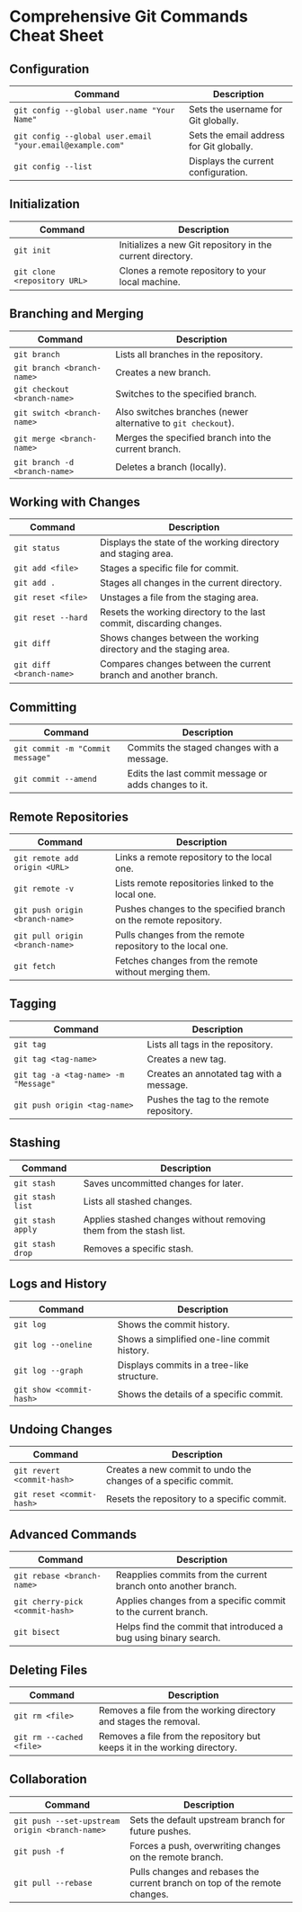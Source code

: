 # Comprehensive Git Commands Cheat Sheet

## **Configuration**

| Command                                                   | Description                              |
| --------------------------------------------------------- | ---------------------------------------- |
| `git config --global user.name "Your Name"`               | Sets the username for Git globally.      |
| `git config --global user.email "your.email@example.com"` | Sets the email address for Git globally. |
| `git config --list`                                       | Displays the current configuration.      |

## **Initialization**

| Command                      | Description                                                |
| ---------------------------- | ---------------------------------------------------------- |
| `git init`                   | Initializes a new Git repository in the current directory. |
| `git clone <repository URL>` | Clones a remote repository to your local machine.          |

## **Branching and Merging**

| Command                       | Description                                                   |
| ----------------------------- | ------------------------------------------------------------- |
| `git branch`                  | Lists all branches in the repository.                         |
| `git branch <branch-name>`    | Creates a new branch.                                         |
| `git checkout <branch-name>`  | Switches to the specified branch.                             |
| `git switch <branch-name>`    | Also switches branches (newer alternative to `git checkout`). |
| `git merge <branch-name>`     | Merges the specified branch into the current branch.          |
| `git branch -d <branch-name>` | Deletes a branch (locally).                                   |

## **Working with Changes**

| Command                  | Description                                                          |
| ------------------------ | -------------------------------------------------------------------- |
| `git status`             | Displays the state of the working directory and staging area.        |
| `git add <file>`         | Stages a specific file for commit.                                   |
| `git add .`              | Stages all changes in the current directory.                         |
| `git reset <file>`       | Unstages a file from the staging area.                               |
| `git reset --hard`       | Resets the working directory to the last commit, discarding changes. |
| `git diff`               | Shows changes between the working directory and the staging area.    |
| `git diff <branch-name>` | Compares changes between the current branch and another branch.      |

## **Committing**

| Command                          | Description                                          |
| -------------------------------- | ---------------------------------------------------- |
| `git commit -m "Commit message"` | Commits the staged changes with a message.           |
| `git commit --amend`             | Edits the last commit message or adds changes to it. |

## **Remote Repositories**

| Command                         | Description                                                      |
| ------------------------------- | ---------------------------------------------------------------- |
| `git remote add origin <URL>`   | Links a remote repository to the local one.                      |
| `git remote -v`                 | Lists remote repositories linked to the local one.               |
| `git push origin <branch-name>` | Pushes changes to the specified branch on the remote repository. |
| `git pull origin <branch-name>` | Pulls changes from the remote repository to the local one.       |
| `git fetch`                     | Fetches changes from the remote without merging them.            |

## **Tagging**

| Command                              | Description                              |
| ------------------------------------ | ---------------------------------------- |
| `git tag`                            | Lists all tags in the repository.        |
| `git tag <tag-name>`                 | Creates a new tag.                       |
| `git tag -a <tag-name> -m "Message"` | Creates an annotated tag with a message. |
| `git push origin <tag-name>`         | Pushes the tag to the remote repository. |

## **Stashing**

| Command           | Description                                                        |
| ----------------- | ------------------------------------------------------------------ |
| `git stash`       | Saves uncommitted changes for later.                               |
| `git stash list`  | Lists all stashed changes.                                         |
| `git stash apply` | Applies stashed changes without removing them from the stash list. |
| `git stash drop`  | Removes a specific stash.                                          |

## **Logs and History**

| Command                  | Description                                 |
| ------------------------ | ------------------------------------------- |
| `git log`                | Shows the commit history.                   |
| `git log --oneline`      | Shows a simplified one-line commit history. |
| `git log --graph`        | Displays commits in a tree-like structure.  |
| `git show <commit-hash>` | Shows the details of a specific commit.     |

## **Undoing Changes**

| Command                    | Description                                                    |
| -------------------------- | -------------------------------------------------------------- |
| `git revert <commit-hash>` | Creates a new commit to undo the changes of a specific commit. |
| `git reset <commit-hash>`  | Resets the repository to a specific commit.                    |

## **Advanced Commands**

| Command                         | Description                                                      |
| ------------------------------- | ---------------------------------------------------------------- |
| `git rebase <branch-name>`      | Reapplies commits from the current branch onto another branch.   |
| `git cherry-pick <commit-hash>` | Applies changes from a specific commit to the current branch.    |
| `git bisect`                    | Helps find the commit that introduced a bug using binary search. |

## **Deleting Files**

| Command                  | Description                                                               |
| ------------------------ | ------------------------------------------------------------------------- |
| `git rm <file>`          | Removes a file from the working directory and stages the removal.         |
| `git rm --cached <file>` | Removes a file from the repository but keeps it in the working directory. |

## **Collaboration**

| Command                                        | Description                                                                |
| ---------------------------------------------- | -------------------------------------------------------------------------- |
| `git push --set-upstream origin <branch-name>` | Sets the default upstream branch for future pushes.                        |
| `git push -f`                                  | Forces a push, overwriting changes on the remote branch.                   |
| `git pull --rebase`                            | Pulls changes and rebases the current branch on top of the remote changes. |
